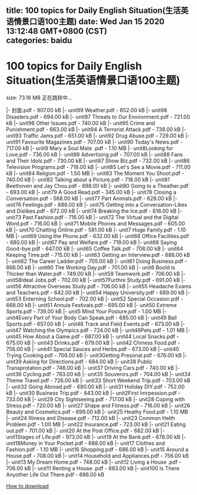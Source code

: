 
title: 100 topics for Daily English Situation(生活英语情景口语100主题)
date: Wed Jan 15 2020 13:12:48 GMT+0800 (CST)    
categories: baidu
---

# 100 topics for Daily English Situation(生活英语情景口语100主题)
size: 73.16 MB
 正在跳转中...
 
|- 封面.pdf - 907.00 kB
|- unit99 Weather.pdf - 652.00 kB
|- unit98 Disasters.pdf - 694.00 kB
|- unit97 Threats to Our Environment.pdf - 721.00 kB
|- unit96 Other Issues.pdf - 740.00 kB
|- unit95 Crime and Punishment.pdf - 663.00 kB
|- unit94 A Terrorist Attack.pdf - 738.00 kB
|- unit93 Traffic Jams.pdf - 651.00 kB
|- unit92 Drug Abuse.pdf - 729.00 kB
|- unit91 Favourite Magazines.pdf - 707.00 kB
|- unit90 Today's News.pdf - 717.00 kB
|- unit9 Mary a Soul Mate .pdf - 1.10 MB
|- unit8Looking for Love.pdf - 736.00 kB
|- unit89 Advertising.pdf - 707.00 kB
|- unit88 Fans and Their Idols.pdf - 730.00 kB
|- unit87 Show Biz.pdf - 732.00 kB
|- unit86 Television Programs.pdf - 719.00 kB
|- unit85 Let's See a Movie.pdf - 711.00 kB
|- unit84 Religion.pdf - 1.50 MB
|- unit83 The Moment You Shoot.pdf - 740.00 kB
|- unit82 Talking about a Picture.pdf - 718.00 kB
|- unit81 Beethoven and Jay Chou.pdf - 698.00 kB
|- unit80 Going to a Theather.pdf - 693.00 kB
|- unit79 A Good Read.pdf - 345.00 kB
|- unit78 Closing a Conversation.pdf - 568.00 kB
|- unit77 Part Animals.pdf - 628.00 kB
|- unit76 Feelings.pdf - 686.00 kB
|- unit75 Getting into a Conversation-Likes and Dislikes.pdf - 672.00 kB
|- unit74 Breaking the Ice.pdf - 616.00 kB
|- unit73 Past Fashion.pdf - 716.00 kB
|- unit72 The Virtual and the Digital Word.pdf - 716.00 kB
|- unit71 Mobile Phones and Messages.pdf - 605.00 kB
|- unit70 Chatting Online.pdf - 581.00 kB
|- unit7 Huge Family.pdf - 1.10 MB
|- unit69 Using the Phone.pdf - 632.00 kB
|- unit68 Office Facilities.pdf - 680.00 kB
|- unit67 Pay and Welfare.pdf - 719.00 kB
|- unit66 Saying Good-bye.pdf - 647.00 kB
|- unit65 Coffee Talk.pdf - 708.00 kB
|- unit64 Keeping Time.pdf - 715.00 kB
|- unit63 Getting an Interview.pdf - 686.00 kB
|- unit62 The Career Ladder.pdf - 705.00 kB
|- unit61 Doing Business.pdf - 666.00 kB
|- unit60 The Working Day.pdf - 701.00 kB
|- unit6 Boold is Thicker than Water.pdf - 749.00 kB
|- unit59 Teamwork.pdf - 706.00 kB
|- unit58Ideal Jobs.pdf - 702.00 kB
|- unit57Furthre Study.pdf - 691.00 kB
|- unit56 Attractive Overseas Study.pdf - 706.00 kB
|- unit55 Headache Exams and Teachers.pdf - 642.00 kB
|- unit54 Happy University.pdf - 689.00 kB
|- unit53 Enterning School.pdf - 702.00 kB
|- unit52 Special Occasion.pdf - 668.00 kB
|- unit51 Annula Festivals.pdf - 695.00 kB
|- unit50 Extreme Sports.pdf - 739.00 kB
|- unit5 Mind Your Posture.pdf - 1.00 MB
|- unit4Every Part of Your Body Can Speak.pdf - 685.00 kB
|- unit49 Ball Sports.pdf - 657.00 kB
|- unit48 Track and Field Events.pdf - 673.00 kB
|- unit47 Watching the Olympics.pdf - 724.00 kB
|- unit46Pets.pdf - 1.01 MB
|- unit45 How About a Game.pdf - 687.00 kB
|- unit44 Local Snacks.pdf - 675.00 kB
|- unit43 Drinks.pdf - 679.00 kB
|- unit42 Chiness Food.pdf - 756.00 kB
|- unit41 Special Sauces and Herbs.pdf - 673.00 kB
|- unit40 Trying Cooking.pdf - 708.00 kB
|- unit3Getting Presonal.pdf - 676.00 kB
|- unit39 Asking for Directions.pdf - 684.00 kB
|- unit38 Public Transprotation.pdf - 746.00 kB
|- unit37 Driving Cars.pdf - 740.00 kB
|- unit36 Cycling.pdf - 783.00 kB
|- unit35 Souvenirs.pdf - 704.00 kB
|- unit34 Theme Travel.pdf - 726.00 kB
|- unit33 Short Weekend Trip.pdf - 703.00 kB
|- unit32 Going Abroad.pdf - 680.00 kB
|- unit31 Holiday DIY.pdf - 752.00 kB
|- unit30 Business Trip.pdf - 643.00 kB
|- unit2First Imrpession.pdf - 733.00 kB
|- unit29 City Sightseeing.pdf - 717.00 kB
|- unit28 Coping with Stress.pdf - 720.00 kB
|- unit27 Shape and Fitness.pdf - 716.00 kB
|- unit26 Beauty and Cosmetics.pdf - 699.00 kB
|- unit25 Heathy Food.pdf - 1.10 MB
|- unit24 Illiness and Disease.pdf - 712.00 kB
|- unit23 Common Helth Problem.pdf - 1.00 MB
|- unit22 Insurance.pdf - 723.00 kB
|- unit21 Eating out.pdf - 701.00 kB
|- unit20 At the Post Office.pdf - 682.00 kB
|- unit1Stages of Life.pdf - 973.00 kB
|- unit19 At the Bank.pdf - 678.00 kB
|- unit18Money in Your Pocket.pdf - 688.00 kB
|- unit17 Clothes and Fashion.pdf - 1.10 MB
|- unit16 Shopping.pdf - 686.00 kB
|- unit15 Around a House.pdf - 708.00 kB
|- unit14 Household and Appliances.pdf - 756.00 kB
|- unit13 My Dream Home.pdf - 748.00 kB
|- unit12 Living a House .pdf - 706.00 kB
|- unit11 Renting a House .pdf - 683.00 kB
|- unit100 Is There Anyother Life Out There.pdf - 686.00 kB

[How to download](https://bpcam.bemobtrk.com/go/2ceec3aa-1ca2-46d6-b9ff-aaa5c184517c?jno=271)